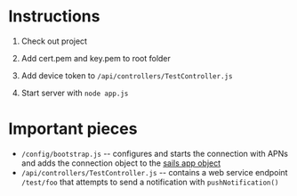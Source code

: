 # Instructions

1. Check out project

2. Add cert.pem and key.pem to root folder

3. Add device token to `/api/controllers/TestController.js`

3. Start server with `node app.js`

# Important pieces

* `/config/bootstrap.js` -- configures and starts the connection with APNs and adds the connection object to the [sails app object](http://sailsjs.org/#!/documentation/concepts/Globals?q=overview)
* `/api/controllers/TestController.js` -- contains a web service endpoint `/test/foo` that attempts to send a notification with `pushNotification()`
